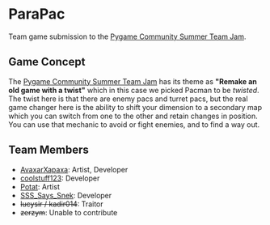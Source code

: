 # ParaPac
 Team game submission to the [Pygame Community Summer Team Jam](https://itch.io/jam/pygame-community-summer-team-jam).

## Game Concept
 The [Pygame Community Summer Team Jam](https://itch.io/jam/pygame-community-summer-team-jam) has its theme as **"Remake an  old game with a twist"** 
 which in this case we picked Pacman to be _twisted_. 
 The twist here is that there are enemy pacs and turret pacs, but the real game changer here is the ability to shift your dimension to a secondary map which you can switch from one to the other and retain changes in position.
 You can use that mechanic to avoid or fight enemies, and to find a way out.

## Team Members
- [AvaxarXapaxa](https://github.com/AvaxarXapaxa): Artist, Developer
- [coolstuff123](https://github.com/coolstuff123): Developer
- [Potat](https://www.youtube.com/watch?v=dQw4w9WgXcQ): Artist
- [SSS_Says_Snek](https://github.com/SSS-Says-Snek): Developer
- ~~lucysir / kadir014~~: Traitor
- ~~zerzym~~: Unable to contribute
